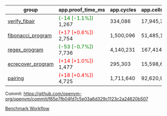 | group | app.proof_time_ms | app.cycles | app.cells_used | leaf.proof_time_ms | leaf.cycles | leaf.cells_used |
| -- | -- | -- | -- | -- | -- | -- |
| [verify_fibair](https://github.com/openvm-org/openvm/blob/benchmark-results/benchmarks-pr/1496/verify_fibair-f65e7fb04fd7c5e03a6d329c1123c2a24620b507.md) |<span style='color: green'>(-14 [-1.1%])</span> 1,267 |  334,086 |  17,945,395 |- | - | - |
| [fibonacci_program](https://github.com/openvm-org/openvm/blob/benchmark-results/benchmarks-pr/1496/fibonacci-f65e7fb04fd7c5e03a6d329c1123c2a24620b507.md) |<span style='color: red'>(+17 [+0.6%])</span> 2,754 |  1,500,096 |  51,485,167 |- | - | - |
| [regex_program](https://github.com/openvm-org/openvm/blob/benchmark-results/benchmarks-pr/1496/regex-f65e7fb04fd7c5e03a6d329c1123c2a24620b507.md) |<span style='color: green'>(-53 [-0.7%])</span> 7,736 |  4,140,231 |  167,414,951 |- | - | - |
| [ecrecover_program](https://github.com/openvm-org/openvm/blob/benchmark-results/benchmarks-pr/1496/ecrecover-f65e7fb04fd7c5e03a6d329c1123c2a24620b507.md) |<span style='color: red'>(+14 [+1.0%])</span> 1,477 |  295,303 |  15,598,665 |- | - | - |
| [pairing](https://github.com/openvm-org/openvm/blob/benchmark-results/benchmarks-pr/1496/pairing-f65e7fb04fd7c5e03a6d329c1123c2a24620b507.md) |<span style='color: red'>(+18 [+0.4%])</span> 4,725 |  1,711,640 |  92,620,923 |- | - | - |


Commit: https://github.com/openvm-org/openvm/commit/f65e7fb04fd7c5e03a6d329c1123c2a24620b507

[Benchmark Workflow](https://github.com/openvm-org/openvm/actions/runs/13977803964)
